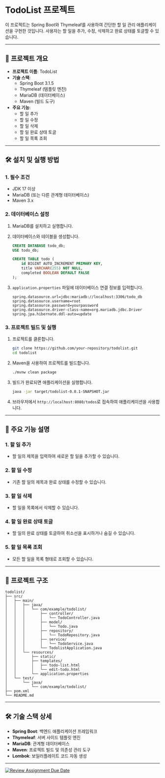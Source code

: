 # TodoList 프로젝트

이 프로젝트는 Spring Boot와 Thymeleaf를 사용하여 간단한 할 일 관리 애플리케이션을 구현한 것입니다. 사용자는 할 일을 추가, 수정, 삭제하고 완료 상태를 토글할 수 있습니다.

---

## 📌 프로젝트 개요

- **프로젝트 이름**: TodoList
- **기술 스택**:
    - Spring Boot 3.1.5
    - Thymeleaf (템플릿 엔진)
    - MariaDB (데이터베이스)
    - Maven (빌드 도구)
- **주요 기능**:
    - 할 일 추가
    - 할 일 수정
    - 할 일 삭제
    - 할 일 완료 상태 토글
    - 할 일 목록 조회

---

## 🛠️ 설치 및 실행 방법

### 1. **필수 조건**
- JDK 17 이상
- MariaDB (또는 다른 관계형 데이터베이스)
- Maven 3.x

### 2. **데이터베이스 설정**
1. MariaDB를 설치하고 실행합니다.
2. 데이터베이스와 테이블을 생성합니다.
   ```sql
   CREATE DATABASE todo_db;
   USE todo_db;

   CREATE TABLE todo (
       id BIGINT AUTO_INCREMENT PRIMARY KEY,
       title VARCHAR(255) NOT NULL,
       completed BOOLEAN DEFAULT FALSE
   );
   ```

3. `application.properties` 파일에 데이터베이스 연결 정보를 입력합니다.
   ```properties
   spring.datasource.url=jdbc:mariadb://localhost:3306/todo_db
   spring.datasource.username=root
   spring.datasource.password=yourpassword
   spring.datasource.driver-class-name=org.mariadb.jdbc.Driver
   spring.jpa.hibernate.ddl-auto=update
   ```

### 3. **프로젝트 빌드 및 실행**
1. 프로젝트를 클론합니다.
   ```bash
   git clone https://github.com/your-repository/todolist.git
   cd todolist
   ```

2. Maven을 사용하여 프로젝트를 빌드합니다.
   ```bash
   ./mvnw clean package
   ```

3. 빌드가 완료되면 애플리케이션을 실행합니다.
   ```bash
   java -jar target/todolist-0.0.1-SNAPSHOT.jar
   ```

4. 브라우저에서 `http://localhost:8080/todos`로 접속하여 애플리케이션을 사용합니다.

---

## 🚀 주요 기능 설명

### 1. **할 일 추가**
- 할 일의 제목을 입력하여 새로운 할 일을 추가할 수 있습니다.

### 2. **할 일 수정**
- 기존 할 일의 제목과 완료 상태를 수정할 수 있습니다.

### 3. **할 일 삭제**
- 할 일을 목록에서 삭제할 수 있습니다.

### 4. **할 일 완료 상태 토글**
- 할 일의 완료 상태를 토글하여 취소선을 표시하거나 숨길 수 있습니다.

### 5. **할 일 목록 조회**
- 모든 할 일을 목록 형태로 조회할 수 있습니다.

---

## 📂 프로젝트 구조

```
todolist/
├── src/
│   ├── main/
│   │   ├── java/
│   │   │   └── com/example/todolist/
│   │   │       ├── controller/
│   │   │       │   └── TodoController.java
│   │   │       ├── model/
│   │   │       │   └── Todo.java
│   │   │       ├── repository/
│   │   │       │   └── TodoRepository.java
│   │   │       ├── service/
│   │   │       │   └── TodoService.java
│   │   │       └── TodolistApplication.java
│   │   └── resources/
│   │       ├── static/
│   │       ├── templates/
│   │       │   ├── todo-list.html
│   │       │   └── edit-todo.html
│   │       └── application.properties
│   └── test/
│       └── java/
│           └── com/example/todolist/
├── pom.xml
└── README.md
```

---

## 🛠️ 기술 스택 상세

- **Spring Boot**: 백엔드 애플리케이션 프레임워크
- **Thymeleaf**: 서버 사이드 템플릿 엔진
- **MariaDB**: 관계형 데이터베이스
- **Maven**: 프로젝트 빌드 및 의존성 관리 도구
- **Lombok**: 보일러플레이트 코드 자동 생성

---

[![Review Assignment Due Date](https://classroom.github.com/assets/deadline-readme-button-22041afd0340ce965d47ae6ef1cefeee28c7c493a6346c4f15d667ab976d596c.svg)](https://classroom.github.com/a/E9hx3NDR)